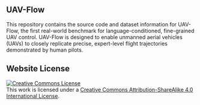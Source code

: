 ## UAV-Flow
This repository contains the source code and dataset information for UAV-Flow, the first real-world benchmark for language-conditioned, fine-grained UAV control. UAV-Flow is designed to enable unmanned aerial vehicles (UAVs) to closely replicate precise, expert-level flight trajectories demonstrated by human pilots. 
 
## Website License
<a rel="license" href="http://creativecommons.org/licenses/by-sa/4.0/"><img alt="Creative Commons License" style="border-width:0" src="https://i.creativecommons.org/l/by-sa/4.0/88x31.png" /></a><br />This work is licensed under a <a rel="license" href="http://creativecommons.org/licenses/by-sa/4.0/">Creative Commons Attribution-ShareAlike 4.0 International License</a>.
